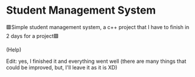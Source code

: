 # Student Management System

🟪Simple student management system, a c++ project that I have to finish in 2 days for a project🟪

(Help)

Edit: yes, I finished it and everything went well (there are many things that could be improved, but, I'll leave it as it is XD)
